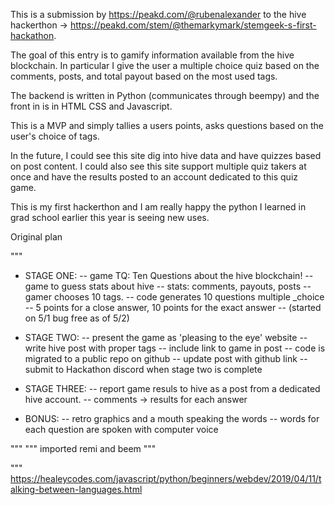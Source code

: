 This is a submission by https://peakd.com/@rubenalexander to the hive hackerthon -> https://peakd.com/stem/@themarkymark/stemgeek-s-first-hackathon.

The goal of this entry is to gamify information available from
the hive blockchain. In particular I give the user a multiple choice quiz based on the comments, posts, and total payout based on the most used tags.

The backend is written in Python (communicates through beempy) and the front in is in HTML CSS and Javascript.

This is a MVP and simply tallies a users points, asks questions based on the user's choice of tags. 

In the future, I could see this site dig into hive data and have quizzes based on post content. I could also see this site support multiple quiz takers at once and have the results posted to an account dedicated to this quiz game.

This is my first hackerthon and I am really happy the python I learned in grad school earlier this year is seeing new uses.

Original plan

"""
- STAGE ONE: 
-- game TQ: Ten Questions about the hive blockchain!
-- game to guess stats about hive
-- stats: comments, payouts, posts
-- gamer chooses 10 tags. 
-- code generates 10 questions multiple _choice
-- 5 points for a close answer, 10 points for the exact answer
-- (started on 5/1 bug free as of 5/2)

- STAGE TWO: 
-- present the game as 'pleasing to the eye' website
-- write hive post with proper tags
-- include link to game in post
-- code is migrated to a public repo on github
-- update post with github link
-- submit to Hackathon discord when stage two is complete

- STAGE THREE: 
-- report game resuls to hive as a post from a dedicated
hive account.
-- comments -> results for each answer

- BONUS: 
-- retro graphics and a mouth speaking the words
-- words for each question are spoken with computer voice

"""
"""
imported remi and beem
"""

"""
https://healeycodes.com/javascript/python/beginners/webdev/2019/04/11/talking-between-languages.html